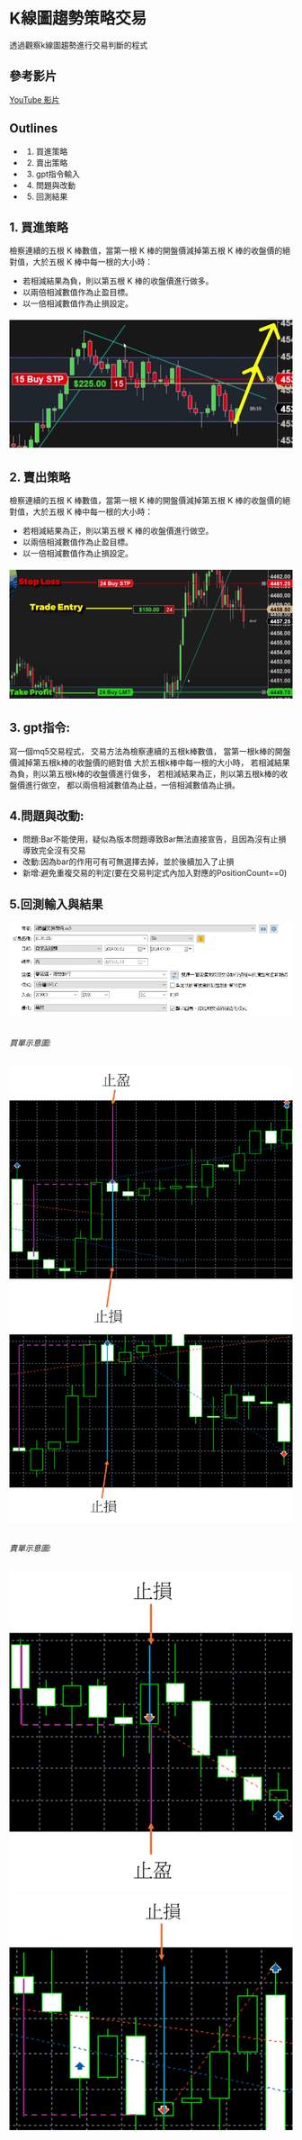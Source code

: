 K線圖趨勢策略交易
==================

透過觀察k線圖趨勢進行交易判斷的程式


## 參考影片
[YouTube 影片](https://www.youtube.com/watch?v=YaiLhrUfexY&t=257s)

## Outlines
- 1. 買進策略
- 2. 賣出策略
- 3. gpt指令輸入
- 4. 問題與改動
- 5. 回測結果


## 1. 買進策略
檢察連續的五根 K 棒數值，當第一根 K 棒的開盤價減掉第五根 K 棒的收盤價的絕對值，大於五根 K 棒中每一根的大小時：
- 若相減結果為負，則以第五根 K 棒的收盤價進行做多。
- 以兩倍相減數值作為止盈目標。
- 以一倍相減數值作為止損設定。
###### ![image](https://github.com/worldstar/MT5-MultiTimeFrame-MA-TDI-Dashboard/blob/main/K%E7%B7%9A%E5%9C%96%E8%B6%A8%E5%8B%A2%E4%BA%A4%E6%98%93%20GPT%E4%BA%A4%E6%98%93%E6%B8%AC%E8%A9%A6/ScreenHunter_358%20Feb.%2021%2014.41.jpg) ######

## 2. 賣出策略
檢察連續的五根 K 棒數值，當第一根 K 棒的開盤價減掉第五根 K 棒的收盤價的絕對值，大於五根 K 棒中每一根的大小時：
- 若相減結果為正，則以第五根 K 棒的收盤價進行做空。
- 以兩倍相減數值作為止盈目標。
- 以一倍相減數值作為止損設定。
###### ![image](https://github.com/worldstar/MT5-MultiTimeFrame-MA-TDI-Dashboard/blob/main/K%E7%B7%9A%E5%9C%96%E8%B6%A8%E5%8B%A2%E4%BA%A4%E6%98%93%20GPT%E4%BA%A4%E6%98%93%E6%B8%AC%E8%A9%A6/%E5%9C%96%E7%89%872.png) ######

## 3. gpt指令:
寫一個mq5交易程式，
交易方法為檢察連續的五根k棒數值，
當第一根k棒的開盤價減掉第五根k棒的收盤價的絕對值
大於五根k棒中每一根的大小時，
若相減結果為負，則以第五根k棒的收盤價進行做多，
若相減結果為正，則以第五根k棒的收盤價進行做空，
都以兩倍相減數值為止益，一倍相減數值為止損。

## 4.問題與改動:
- 問題:Bar不能使用，疑似為版本問題導致Bar無法直接宣告，且因為沒有止損導致完全沒有交易
- 改動:因為bar的作用可有可無選擇去掉，並於後續加入了止損
- 新增:避免重複交易的判定(要在交易判定式內加入對應的PositionCount==0)


## 5.回測輸入與結果
###### ![image](https://github.com/worldstar/MT5-MultiTimeFrame-MA-TDI-Dashboard/blob/main/K%E7%B7%9A%E5%9C%96%E8%B6%A8%E5%8B%A2%E4%BA%A4%E6%98%93%20GPT%E4%BA%A4%E6%98%93%E6%B8%AC%E8%A9%A6/%E5%9C%96%E7%89%873.png) ######


###### 買單示意圖: ######
###### ![image](https://github.com/worldstar/MT5-MultiTimeFrame-MA-TDI-Dashboard/blob/main/K%E7%B7%9A%E5%9C%96%E8%B6%A8%E5%8B%A2%E4%BA%A4%E6%98%93%20GPT%E4%BA%A4%E6%98%93%E6%B8%AC%E8%A9%A6/%E5%9C%96%E7%89%878.png)![image](https://github.com/worldstar/MT5-MultiTimeFrame-MA-TDI-Dashboard/blob/main/K%E7%B7%9A%E5%9C%96%E8%B6%A8%E5%8B%A2%E4%BA%A4%E6%98%93%20GPT%E4%BA%A4%E6%98%93%E6%B8%AC%E8%A9%A6/%E5%9C%96%E7%89%879.png) ######


###### 賣單示意圖: ######
###### ![image](https://github.com/worldstar/MT5-MultiTimeFrame-MA-TDI-Dashboard/blob/main/K%E7%B7%9A%E5%9C%96%E8%B6%A8%E5%8B%A2%E4%BA%A4%E6%98%93%20GPT%E4%BA%A4%E6%98%93%E6%B8%AC%E8%A9%A6/%E5%9C%96%E7%89%8710.png)![image](https://github.com/worldstar/MT5-MultiTimeFrame-MA-TDI-Dashboard/blob/main/K%E7%B7%9A%E5%9C%96%E8%B6%A8%E5%8B%A2%E4%BA%A4%E6%98%93%20GPT%E4%BA%A4%E6%98%93%E6%B8%AC%E8%A9%A6/%E5%9C%96%E7%89%8711.png) ######



